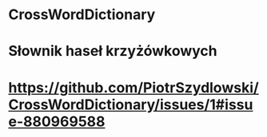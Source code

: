 # CrossWordDictionary
# Słownik haseł krzyżówkowych


# https://github.com/PiotrSzydlowski/CrossWordDictionary/issues/1#issue-880969588
